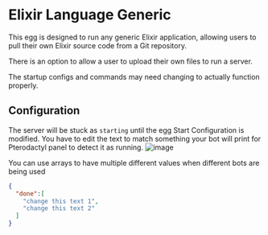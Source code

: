 # Elixir Language Generic

This egg is designed to run any generic Elixir application, allowing users to pull their own Elixir source code from a Git repository.

There is an option to allow a user to upload their own files to run a server.

The startup configs and commands may need changing to actually function properly.

## Configuration

The server will be stuck as `starting` until the egg Start Configuration is modified. You have to edit the text to match something your bot will print for Pterodactyl panel to detect it as running.
![image](https://user-images.githubusercontent.com/10975908/126516861-c5cb4630-9f25-405c-8199-97bf5ec15a7f.png)

You can use arrays to have multiple different values when different bots are being used

```json
{
  "done":[
    "change this text 1",
    "change this text 2"
  ]
}
